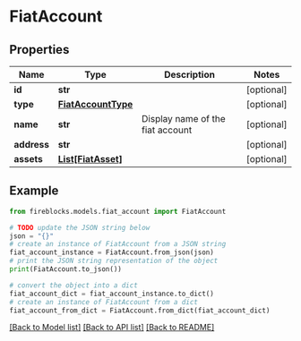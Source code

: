 # FiatAccount


## Properties

Name | Type | Description | Notes
------------ | ------------- | ------------- | -------------
**id** | **str** |  | [optional] 
**type** | [**FiatAccountType**](FiatAccountType.md) |  | [optional] 
**name** | **str** | Display name of the fiat account | [optional] 
**address** | **str** |  | [optional] 
**assets** | [**List[FiatAsset]**](FiatAsset.md) |  | [optional] 

## Example

```python
from fireblocks.models.fiat_account import FiatAccount

# TODO update the JSON string below
json = "{}"
# create an instance of FiatAccount from a JSON string
fiat_account_instance = FiatAccount.from_json(json)
# print the JSON string representation of the object
print(FiatAccount.to_json())

# convert the object into a dict
fiat_account_dict = fiat_account_instance.to_dict()
# create an instance of FiatAccount from a dict
fiat_account_from_dict = FiatAccount.from_dict(fiat_account_dict)
```
[[Back to Model list]](../README.md#documentation-for-models) [[Back to API list]](../README.md#documentation-for-api-endpoints) [[Back to README]](../README.md)


